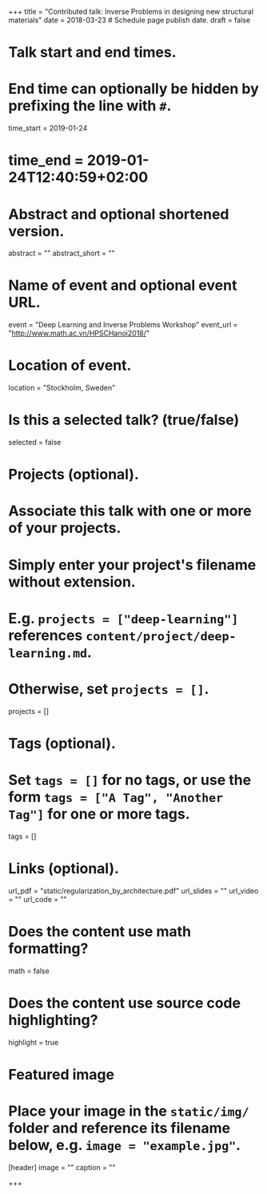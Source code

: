 +++
title = "Contributed talk: Inverse Problems in designing new structural materials"
date = 2018-03-23  # Schedule page publish date.
draft = false

# Talk start and end times.
#   End time can optionally be hidden by prefixing the line with `#`.
time_start = 2019-01-24
# time_end = 2019-01-24T12:40:59+02:00

# Abstract and optional shortened version.
abstract = ""
abstract_short = ""

# Name of event and optional event URL.
event = "Deep Learning and Inverse Problems Workshop"
event_url = "http://www.math.ac.vn/HPSCHanoi2018/"

# Location of event.
location = "Stockholm, Sweden"

# Is this a selected talk? (true/false)
selected = false

# Projects (optional).
#   Associate this talk with one or more of your projects.
#   Simply enter your project's filename without extension.
#   E.g. `projects = ["deep-learning"]` references `content/project/deep-learning.md`.
#   Otherwise, set `projects = []`.
projects = []

# Tags (optional).
#   Set `tags = []` for no tags, or use the form `tags = ["A Tag", "Another Tag"]` for one or more tags.
tags = []

# Links (optional).
url_pdf = "static/regularization_by_architecture.pdf"
url_slides = ""
url_video = ""
url_code = ""

# Does the content use math formatting?
math = false

# Does the content use source code highlighting?
highlight = true

# Featured image
# Place your image in the `static/img/` folder and reference its filename below, e.g. `image = "example.jpg"`.
[header]
image = ""
caption = ""

+++